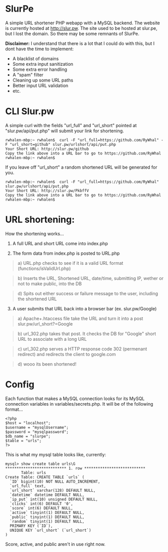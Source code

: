 SlurPe
======

A simple URL shortener PHP webapp with a MySQL backend. The website is currently hosted at http://slur.pw. The site used to be hosted at slur.pe, but I lost the domain. So there may be some remnants of SlurPe.

**Disclaimer:** I understand that there is a lot that I could do with this, but I dont have the time to implement:
- A blacklist of domains
- Some extra input sanitization 
- Some extra error handling
- A "spam" filter
- Cleaning up some URL paths
- Better input URL validation
- etc.


CLI Slur.pw
===========

A simple curl with the fields "url_full" and "url_short" pointed at "slur.pw/api/put.php" will submit your link for shortening.
```
rwhalen-mbp:~ rwhalen$  curl -F "url_full=https://github.com/RyWhal" -F "url_short=github" slur.pw/urlshort/api/put.php
Your Short URL: http://slur.pw/github
Copy the link above into a URL bar to go to https://github.com/RyWhal
rwhalen-mbp:~ rwhalen$
```

If you leave off "url_short" a random shortened URL will be generated for you.
```
rwhalen-mbp:~ rwhalen$  curl -F "url_full=https://github.com/RyWhal" slur.pw/urlshort/api/put.php
Your Short URL: http://slur.pw/PkbffV
Copy the link above into a URL bar to go to https://github.com/RyWhal
rwhalen-mbp:~ rwhalen$
```


URL shortening:
===============

How the shortening works...

1) A full URL and short URL come into index.php

2) The form data from index.php is posted to URL.php

>a) URL.php checks to see if it is a valid URL format (functions/isValidUrl.php)
        
>b) Inserts the URL, Shortened URL, date/time, submitting IP, wether or not to make public, into the DB
        
>d) Spits out either success or failure message to the user, including the shortened URL

3) A user submits that URL back into a browser bar (ex. slur.pw/Google)

>a) Apache+.htaccess file take the URL and turn it into a post slur.pw/url_short?=Google
        
>b) url_302.php takes that post. It checks the DB for "Google" short URL to associate with a long URL
        
>c) url_302.php serves a HTTP response code 302 (permenant redirect) and redirects the client to google.com
        
>d) wooo its been shortened!


Config
======

Each function that makes a MySQL connection looks for its MySQL connection variables in variables/secrets.php. It will be of the following format...

```
<?php
$host = "localhost";
$username = "mysqlUsername";
$password = "mysqlpassword";
$db_name = "slurpe";
$table = "urls";
?>
```


This is what my mysql table looks like, currently:
```
mysql> show create table urls\G
*************************** 1. row ***************************
       Table: urls
Create Table: CREATE TABLE `urls` (
  `ID` bigint(10) NOT NULL AUTO_INCREMENT,
  `url_full` text,
  `url_short` varchar(128) DEFAULT NULL,
  `datetime` datetime DEFAULT NULL,
  `ip_put` int(10) unsigned DEFAULT NULL,
  `clicks` int(6) DEFAULT '0',
  `score` int(6) DEFAULT NULL,
  `active` tinyint(1) DEFAULT NULL,
  `public` tinyint(1) DEFAULT NULL,
  `random` tinyint(1) DEFAULT NULL,
  PRIMARY KEY (`ID`),
  UNIQUE KEY `url_short` (`url_short`)
)
```

Score, active, and public aren't in use right now.
